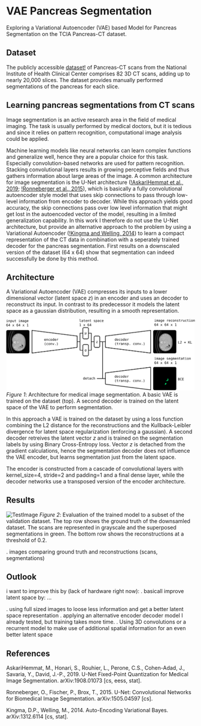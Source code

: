 # VAE Pancreas Segmentation
Exploring a Variational Autoencoder (VAE) based Model for Pancreas Segmentation on the TCIA Pancreas-CT dataset.

## Dataset
The publicly accessible [dataset!](https://wiki.cancerimagingarchive.net/display/Public/Pancreas-CT#4d464781e8d04a3e935bc3007d9aed84s) of Pancreas-CT scans from the National Institute of Health Clinical Center comprises 82 3D CT scans, adding up to nearly 20,000 slices.
The dataset provides manually performed segmentations of the pancreas for each slice.

## Learning pancreas segmentations from CT scans
Image segmentation is an active research area in the field of medical imaging. The task is usually performed by medical doctors, but it is tedious and since it relies on pattern recognition, computational image analysis could be applied.

Machine learning models like neural networks can learn complex functions and generalize well, hence they are a popular choice for this task. Especially convolution-based networks are used for pattern recognition. Stacking convolutional layers results in growing perceptive fields and thus gathers information about large areas of the image.
A common architecture for image segmentation is the U-Net architecture ([!AskariHemmat et al., 2019](https://arxiv.org/abs/1908.01073); [!Ronneberger et al., 2015](https://arxiv.org/abs/1505.04597)), which is basically a fully convolutional autoencoder style model that uses skip connections to pass through low-level information from encoder to decoder. While this approach yields good accuracy, the skip connections pass over low level information that might get lost in the autoencoded vector of the model, resulting in a limited generalization capability.
In this work I therefore do not use the U-Net architecture, but provide an alternative approach to the problem by using a Variational Autoencoder ([!Kingma and Welling, 2014](https://arxiv.org/abs/1312.6114)) to learn a compact representation of the CT data in combination with a seperately trained decoder for the pancreas segmentation. First results on a downscaled version of the dataset (64 x 64) show that segmentation can indeed successfully be done by this method.

## Architecture
A Variational Autoencoder (VAE) compresses its inputs to a lower dimensional vector (latent space *z*) in an encoder and uses an decoder to reconstruct its input. In contrast to its predecessor it models the latent space as a gaussian distribution, resulting in a smooth representation.

![Image of VAE approach for segmentation](.presentation/architecture.svg.png)
*Figure 1*: Architecture for medical image segmentation. A basic VAE is trained on the dataset (top). A second decoder is trained on the latent space of the VAE to perform segmentation.

In this approach a VAE is trained on the dataset by using a loss function combining the L2 distance for the reconstructions and the Kullback-Leibler divergence for latent space regularization (enforcing a gaussian).
A second decoder retreives the latent vector *z* and is trained on the segmentation labels by using Binary Cross-Entropy loss. Vector *z* is detached from the gradient calculations, hence the segmentation decoder does not influence the VAE encoder, but learns segmentation just from the latent space.

The encoder is constructed from a cascade of convolutional layers with kernel_size=4, stride=2 and padding=1 and a final dense layer, while the decoder networks use a transposed version of the encoder architecture.

## Results
![TestImage](.presentation/res_64_sample_0_in)
*Figure 2*: Evaluation of the trained model to a subset of the validation dataset. The top row shows the ground truth of the downsamled dataset. The scans are represented in grayscale and the superposed segmentations in green. The bottom row shows the reconstructions at a threshold of 0.2.

. images comparing ground truth and reconstructions (scans, segmentations)

## Outlook
i want to improve this by (lack of hardware right now):
. basicall improve latent space by: ...

. using full sized images to loose less information and get a better latent space representation
. applying an alternative encoder decoder model I already tested, but training takes more time.
. Using 3D convolutions or a recurrent model to make use of additional spatial information for an even better latent space

## References
AskariHemmat, M., Honari, S., Rouhier, L., Perone, C.S., Cohen-Adad, J., Savaria, Y., David, J.-P., 2019. U-Net Fixed-Point Quantization for Medical Image Segmentation. arXiv:1908.01073 [cs, eess, stat].

Ronneberger, O., Fischer, P., Brox, T., 2015. U-Net: Convolutional Networks for Biomedical Image Segmentation. arXiv:1505.04597 [cs].

Kingma, D.P., Welling, M., 2014. Auto-Encoding Variational Bayes. arXiv:1312.6114 [cs, stat].

